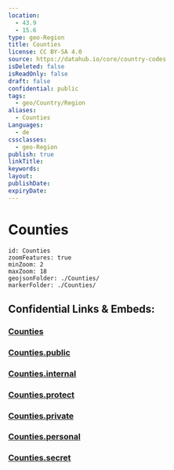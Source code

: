 ```yaml
---
location:
  - 43.9
  - 15.6
type: geo-Region
title: Counties
license: CC BY-SA 4.0
source: https://datahub.io/core/country-codes
isDeleted: false
isReadOnly: false
draft: false
confidential: public
tags:
  - geo/Country/Region
aliases:
  - Counties
Languages:
  - de
cssclasses:
  - geo-Region
publish: true
linkTitle:
keywords:
layout:
publishDate:
expiryDate:
---
```


# Counties

```leaflet
id: Counties
zoomFeatures: true 
minZoom: 2 
maxZoom: 18
geojsonFolder: ./Counties/
markerFolder: ./Counties/
```


## Confidential Links & Embeds: 

### [Counties](/_Standards/Earth/Continent/Europe/Europe~Central/Croatia/Counties.md) 

### [Counties.public](/_public/Earth/Continent/Europe/Europe~Central/Croatia/Counties.public.md) 

### [Counties.internal](/_internal/Earth/Continent/Europe/Europe~Central/Croatia/Counties.internal.md) 

### [Counties.protect](/_protect/Earth/Continent/Europe/Europe~Central/Croatia/Counties.protect.md) 

### [Counties.private](/_private/Earth/Continent/Europe/Europe~Central/Croatia/Counties.private.md) 

### [Counties.personal](/_personal/Earth/Continent/Europe/Europe~Central/Croatia/Counties.personal.md) 

### [Counties.secret](/_secret/Earth/Continent/Europe/Europe~Central/Croatia/Counties.secret.md)


